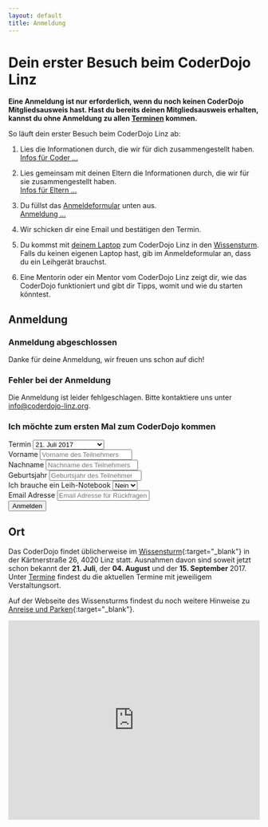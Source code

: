```yaml
---
layout: default
title: Anmeldung
---
```


# Dein erster Besuch beim CoderDojo Linz

**Eine Anmeldung ist nur erforderlich, wenn du noch keinen CoderDojo Mitgliedsausweis hast. Hast du bereits deinen Mitgliedsausweis erhalten, kannst du ohne Anmeldung zu allen <a href="termine.html">Terminen</a> kommen.**

So läuft dein erster Besuch beim CoderDojo Linz ab:

1. Lies die Informationen durch, die wir für dich zusammengestellt haben.<br/>
   <a class="btn btn-material-light-blue-700" href="/infos/kinder.html" target="_blank">Infos für Coder&nbsp;...</a>&nbsp;

1. Lies gemeinsam mit deinen Eltern die Informationen durch, die wir für sie zusammengestellt haben.<br/>
   <a class="btn btn-material-light-blue-700" href="/infos/kinder.html" target="_blank">Infos für Eltern&nbsp;...</a>&nbsp;

1. Du füllst das <a href="#form">Anmeldeformular</a> unten aus.<br/>
   <a class="btn btn-material-light-blue-700" href="#form">Anmeldung&nbsp;...</a>&nbsp;

1. Wir schicken dir eine Email und bestätigen den Termin.

1. Du kommst mit <a href="/infos/eltern.html#Laptop" target="_blank">deinem Laptop</a> zum CoderDojo Linz in den <a href="#Wissensturm">Wissensturm</a>. Falls du keinen eigenen Laptop hast, gib im Anmeldeformular an, dass du ein Leihgerät brauchst.

1. Eine Mentorin oder ein Mentor vom CoderDojo Linz zeigt dir, wie das CoderDojo funktioniert und gibt dir Tipps, womit und wie du starten könntest.

## <a name="form" />Anmeldung

<div class="row registration-form">
  <div class="col-sm-10 col-md-8 col-lg-6">
    <div class="card card-block">
        <div class="registration-finished hide">
            <h3>Anmeldung abgeschlossen</h3>
            <p>Danke für deine Anmeldung, wir freuen uns schon auf dich!</p>
        </div>
        <div class="registration-error hide">
            <h3>Fehler bei der Anmeldung</h3>
            <p>Die Anmeldung ist leider fehlgeschlagen. Bitte kontaktiere uns unter <a href="mailto:info@coderdojo-linz.org">info@coderdojo-linz.org</a>.</p>
        </div>
        <form class="registration" id="registration-form">
            <h3>Ich möchte zum ersten Mal zum CoderDojo kommen</h3>
            <div class="form-group">
                <label for="event">Termin</label>
                <select id="event" class="form-control">
                    <option value="5919f5589f2c1ef8394502f6">21. Juli 2017</option>
                    <option value="5919f55a9f2c1ef8394502f7">04. August 2017</option>
                    <option value="5919f55c9f2c1ef8394502f8">18. August 2017</option>
                    <option value="595d2769eed375ed536c8220">01. September 2017</option>
                    <option value="595d2789eed375ed536c8222">15. September 2017</option>
                </select>
            </div>
            <div class="form-group">
                <label for="givenName">Vorname</label>
                <input type="text" class="form-control" id="givenName" placeholder="Vorname des Teilnehmers" required="required" 
                    oninvalid="this.setCustomValidity('Gib bitte den Vornamen des Teilnehmers an.')" oninput="setCustomValidity('')">
            </div>
            <div class="form-group">
                <label for="familyName">Nachname</label>
                <input type="text" class="form-control" id="familyName" placeholder="Nachname des Teilnehmers" required="required" 
                    oninvalid="this.setCustomValidity('Gib bitte den Nachnamen des Teilnehmers an.')" oninput="setCustomValidity('')">
            </div>
            <div class="form-group">
                <label for="yearOfBirth">Geburtsjahr</label>
                <input type="number" class="form-control" id="yearOfBirth" placeholder="Geburtsjahr des Teilnehmers" required="required"
                    oninvalid="this.setCustomValidity('Gib bitte das Geburtsjahr des Teilnehmers an.')" oninput="setCustomValidity('')">
            </div>
            <div class="form-group">
                <label for="rentalNotebook">Ich brauche ein Leih-Notebook</label>
                <select id="rentalNotebook" class="form-control">
                    <option value="no">Nein</option>
                    <option value="yes">Ja</option>
                </select>
            </div>
            <div class="form-group">
                <label for="email">Email Adresse</label>
                <input type="email" class="form-control" id="email" placeholder="Email Adresse für Rückfragen und Infos" required="required"
                    oninvalid="this.setCustomValidity('Gib uns bitte eine Email-Adresse, unter dir wir dich bei Fragen oder Termin-Änderungen erreichen können.')" oninput="setCustomValidity('')">
            </div>
            <div class="pull-right">
                <button type="submit" class="btn btn-material-light-blue-700">Anmelden</button>
            </div>
        </form>
    </div>
  </div>
</div>


## <a name="Wissensturm" />Ort

Das CoderDojo findet üblicherweise im [Wissensturm](http://www.linz.at/wissensturm/){:target="_blank"} in der Kärtnerstraße 26, 4020 Linz statt.
Ausnahmen davon sind soweit jetzt schon bekannt der **21. Juli**, der **04. August** und der **15. September** 2017. Unter [Termine](termine.html) findest du die aktuellen Termine mit jeweiligem Verstaltungsort.

Auf der Webseite des Wissensturms findest du noch weitere Hinweise zu [Anreise und Parken](http://www.linz.at/wissensturm/anreise.asp){:target="_blank"}.

<iframe frameborder="0" style="border: 0; width: 100%; height: 400px;" src="https://www.google.com/maps/embed/v1/place?q=Wissensturm%20Volkshochschule%20Linz%20Stadtbibliothek%2C%20K%C3%A4rntnerstra%C3%9Fe%2C%20Linz%2C%20Austria&key=AIzaSyAAgaQBWJByXn9NNkGVGGRFRxGXUWXxBXE" allowfullscreen></iframe>

<script language="javascript">

$("#registration-form").submit(function () {
    var url = "https://prod-26.northeurope.logic.azure.com:443/workflows/b6064052cfbc4d7995dfcd32ce28899a/triggers/manual/paths/invoke?api-version=2016-06-01&sp=%2Ftriggers%2Fmanual%2Frun&sv=1.0&sig=rFRMP5l-GmN8t0k0h2YHd98T5zMZp3DitjsQDmnkTos";

    var eventId = $("#event").val();

    var registration = {
        "eventId": eventId,
        "eventDate": $("#event option:selected").text(),
        "participants": {
            "email": $("#email").val(),
            "givenName": $("#givenName").val(),
            "familyName": $("#familyName").val(),
            "yearOfBirth": $("#yearOfBirth").val()
        },
        "needsComputer": $("#rentalNotebook").val() == "yes" ? true : false
    };

    $.post(url, JSON.stringify(registration), function(data) {
        $(".registration-finished").removeClass("hide");
        $(".registration").addClass("hide");
    }).fail(function() {
        $(".registration-error").removeClass("hide");
        $(".registration").addClass("hide");
    });

    return false;
});

</script>
